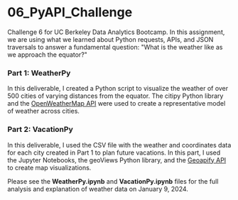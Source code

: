 # 06_PyAPI_Challenge
Challenge 6 for UC Berkeley Data Analytics Bootcamp. In this assignment, we are using what we learned about Python requests, APIs, and JSON traversals to answer a fundamental question: "What is the weather like as we approach the equator?"

### Part 1: WeatherPy
In this deliverable, I created a Python script to visualize the weather of over 500 cities of varying distances from the equator. The citipy Python library and the [OpenWeatherMap API]( https://openweathermap.org/api) were used to create a representative model of weather across cities.

### Part 2: VacationPy
In this deliverable, I used the CSV file with the weather and coordinates data for each city created in Part 1 to plan future vacations. In this part, I used the Jupyter Notebooks, the geoViews Python library, and the [Geoapify API](https://apidocs.geoapify.com/) to create map visualizations.

Please see the **WeatherPy.ipynb** and **VacationPy.ipynb** files for the full analysis and explanation of weather data on January 9, 2024.
